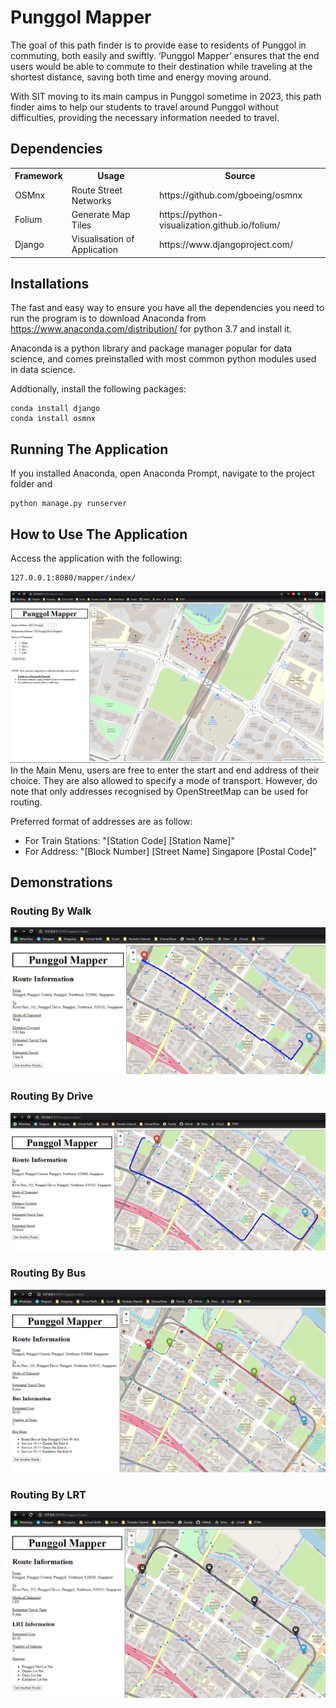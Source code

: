 # Punggol Mapper

The goal of this path finder is to provide ease to residents of Punggol in commuting, both easily and swiftly. ‘Punggol Mapper’ ensures that the end users would be able to commute to their destination while traveling at the shortest distance, saving both time and energy moving around.

With SIT moving to its main campus in Punggol sometime in 2023, this path finder aims to help our students to travel around Punggol without difficulties, providing the necessary information needed to travel.

## Dependencies
<table style="width:100%">
  <tr>
    <th>Framework</th>
    <th>Usage</th>
    <th>Source</th>
  </tr>
  <tr>
    <td>OSMnx</td>
    <td>Route Street Networks</td>
    <td>https://github.com/gboeing/osmnx</td>
  </tr>
  <tr>
    <td>Folium</td>
    <td>Generate Map Tiles</td>
    <td>https://python-visualization.github.io/folium/</td>
  </tr>
  <tr>
    <td>Django</td>
    <td>Visualisation of Application</td>
    <td>https://www.djangoproject.com/</td>
  </tr>
</table>

## Installations
The fast and easy way to ensure you have all the dependencies you need to run the program is to download Anaconda from
https://www.anaconda.com/distribution/ for python 3.7 and install it. <br />

Anaconda is a python library and package manager popular for data science, and comes preinstalled with most common python modules used in data science.

Addtionally, install the following packages:
``` In the command line:
conda install django
conda install osmnx
```

## Running The Application
If you installed Anaconda, open Anaconda Prompt, navigate to the project folder and
```
python manage.py runserver
```

## How to Use The Application
Access the application with the following:
``` In the browser, go to:
127.0.0.1:8080/mapper/index/
```
![Main Menu](./Git_Assets/menu.png)
In the Main Menu, users are free to enter the start and end address of their choice. They are also allowed to specify a mode of transport. However, do note that only addresses recognised by OpenStreetMap can be used for routing.

Preferred format of addresses are as follow:
<ul>
  <li>For Train Stations: "[Station Code] [Station Name]"</li>
  <li>For Address: "[Block Number] [Street Name] Singapore [Postal Code]"</li>
</ul>

## Demonstrations
### Routing By Walk
![Route: Walk](./Git_Assets/walk.png)
### Routing By Drive
![Route: Drive](./Git_Assets/drive.png)
### Routing By Bus
![Route: Bus](./Git_Assets/bus.png)
### Routing By LRT
![Route: LRT](./Git_Assets/train.png)
